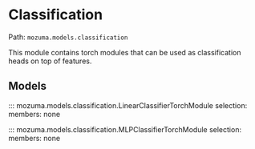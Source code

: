 # Classification

Path: `mozuma.models.classification`

This module contains torch modules that can be used as classification heads on top
of features.

## Models

::: mozuma.models.classification.LinearClassifierTorchModule
    selection:
        members: none

::: mozuma.models.classification.MLPClassifierTorchModule
    selection:
        members: none
